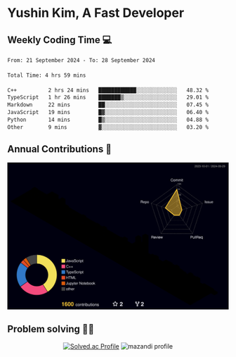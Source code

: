 # Yushin Kim, A Fast Developer

## Weekly Coding Time 💻

<!--START_SECTION:waka-->

```txt
From: 21 September 2024 - To: 28 September 2024

Total Time: 4 hrs 59 mins

C++          2 hrs 24 mins   ████████████░░░░░░░░░░░░░   48.32 %
TypeScript   1 hr 26 mins    ███████▒░░░░░░░░░░░░░░░░░   29.01 %
Markdown     22 mins         ██░░░░░░░░░░░░░░░░░░░░░░░   07.45 %
JavaScript   19 mins         █▓░░░░░░░░░░░░░░░░░░░░░░░   06.40 %
Python       14 mins         █▒░░░░░░░░░░░░░░░░░░░░░░░   04.88 %
Other        9 mins          ▓░░░░░░░░░░░░░░░░░░░░░░░░   03.20 %
```

<!--END_SECTION:waka-->

## Annual Contributions 🏃

![](./profile-3d-contrib/profile-night-rainbow.svg)

## Problem solving 👨‍💻

<div align="center">

[![Solved.ac Profile](http://mazassumnida.wtf/api/v2/generate_badge?boj=kys010306)](https://solved.ac/kys010306)
![mazandi profile](http://mazandi.herokuapp.com/api?handle=kys010306&theme=dark)

</div>
